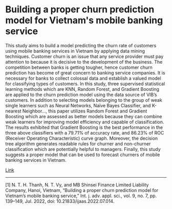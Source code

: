 # Building a proper churn prediction model for Vietnam's mobile banking service

This study aims to build a model predicting the churn rate of customers using mobile banking services in Vietnam by applying data mining techniques. Customer churn is an issue that any service provider must pay attention to because it is decisive to the development of the business. The competition between banks is getting tougher, hence customer churn prediction has become of great concern to banking service companies. It is necessary for banks to collect colossal data and establish a valued model for classifying types of customers. In this study, three supervised statistical learning methods which are KNN, Random Forest, and Gradient Boosting are applied to the churn prediction model using the data source of VIB’s customers. In addition to selecting models belonging to the group of weak single learners such as Neural Networks, Naïve Bayes Classifier, and K-nearest Neighbor..., this paper utilizes Random Forest and Gradient Boosting which are assessed as better models because they can combine weak learners for improving model efficiency and capable of classification. The results exhibited that Gradient Boosting is the best performance in the three above classifiers with a 79.71% of accuracy rate, and 86.23% of ROC (Receiver Operating Characteristic) curve graph. Moreover, the decision tree algorithm generates readable rules for churner and non-churner classification which are potentially helpful to managers. Finally, this study suggests a proper model that can be used to forecast churners of mobile banking services in Vietnam.

[Link](https://www.science-gate.com/IJAAS/2022/V9I7/1021833ijaas202207014.html)

---
[1] N. T. H. Thanh, N. T. Vy, and MB Shinsei Finance Limited Liability Company, Hanoi, Vietnam, “Building a proper churn prediction model for Vietnam’s mobile banking service,” Int. j. adv. appl. sci., vol. 9, no. 7, pp. 139–149, Jul. 2022, doi: 10.21833/ijaas.2022.07.014.
